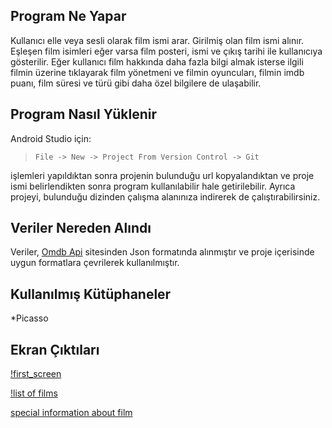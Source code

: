 ## Program Ne Yapar ##
Kullanıcı elle veya sesli olarak film ismi arar. Girilmiş olan film ismi alınır. Eşleşen film isimleri eğer varsa film posteri, ismi ve çıkış tarihi ile kullanıcıya gösterilir. Eğer kullanıcı film hakkında daha fazla bilgi almak isterse ilgili filmin üzerine tıklayarak film yönetmeni ve filmin oyuncuları, filmin imdb puanı, film süresi ve türü gibi daha özel bilgilere de ulaşabilir. 

## Program Nasıl Yüklenir ##
Android Studio için:
>`File -> New -> Project From Version Control -> Git`

işlemleri yapıldıktan sonra projenin bulunduğu url kopyalandıktan ve proje ismi belirlendikten sonra program kullanılabilir hale getirilebilir.
Ayrıca projeyi, bulunduğu dizinden çalışma alanınıza indirerek de çalıştırabilirsiniz.

## Veriler Nereden Alındı ##
Veriler, [Omdb Api](http://www.omdbapi.com/) sitesinden Json formatında alınmıştır ve proje içerisinde uygun formatlara çevrilerek kullanılmıştır.

## Kullanılmış Kütüphaneler ##
*Picasso

## Ekran Çıktıları ##
[!first_screen](https://github.com/metinmertakcay/IMDB_ShowMovieInformation/blob/master/images/_20180226_223852.JPG)

[!list of films](https://github.com/metinmertakcay/IMDB_ShowMovieInformation/blob/master/images/_20180226_223923.JPG)

[special information about film](https://github.com/metinmertakcay/IMDB_ShowMovieInformation/blob/master/images/_20180226_223952.JPG)
  
